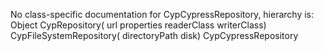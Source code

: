 No class-specific documentation for CypCypressRepository, hierarchy is: 
Object
  CypRepository( url properties readerClass writerClass)
    CypFileSystemRepository( directoryPath disk)
      CypCypressRepository

